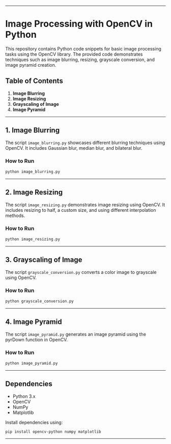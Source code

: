 
---

# Image Processing with OpenCV in Python

This repository contains Python code snippets for basic image processing tasks using the OpenCV library. The provided code demonstrates techniques such as image blurring, resizing, grayscale conversion, and image pyramid creation.

## Table of Contents

1. **Image Blurring**
2. **Image Resizing**
3. **Grayscaling of Image**
4. **Image Pyramid**

---

## 1. Image Blurring

The script `image_blurring.py` showcases different blurring techniques using OpenCV. It includes Gaussian blur, median blur, and bilateral blur.

### How to Run

```bash
python image_blurring.py
```

---

## 2. Image Resizing

The script `image_resizing.py` demonstrates image resizing using OpenCV. It includes resizing to half, a custom size, and using different interpolation methods.

### How to Run

```bash
python image_resizing.py
```

---

## 3. Grayscaling of Image

The script `grayscale_conversion.py` converts a color image to grayscale using OpenCV.

### How to Run

```bash
python grayscale_conversion.py
```

---

## 4. Image Pyramid

The script `image_pyramid.py` generates an image pyramid using the pyrDown function in OpenCV.

### How to Run

```bash
python image_pyramid.py
```

---

## Dependencies

- Python 3.x
- OpenCV
- NumPy
- Matplotlib

Install dependencies using:

```bash
pip install opencv-python numpy matplotlib
```

---

